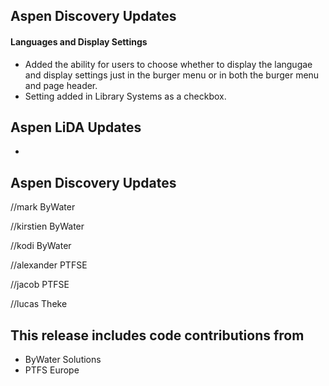 
## Aspen Discovery Updates

#### Languages and Display Settings
- Added the ability for users to choose whether to display the langugae and display settings just in the burger menu or in both the burger menu and page header. 
- Setting added in Library Systems as a checkbox. 

## Aspen LiDA Updates
- 

## Aspen Discovery Updates
//mark ByWater

//kirstien ByWater

//kodi ByWater

//alexander PTFSE

//jacob PTFSE

//lucas Theke


## This release includes code contributions from
- ByWater Solutions
- PTFS Europe

